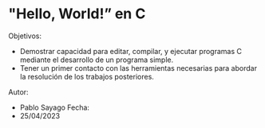 # "Hello, World!” en C

Objetivos:
- Demostrar capacidad para editar, compilar, y ejecutar programas C mediante el
desarrollo de un programa simple.
- Tener un primer contacto con las herramientas necesarias para abordar la resolución
de los trabajos posteriores.

Autor: 
- Pablo Sayago
Fecha: 
- 25/04/2023
